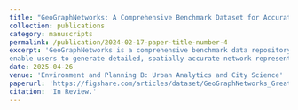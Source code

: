 ```yaml
---
title: "GeoGraphNetworks: A Comprehensive Benchmark Dataset for Accurate and Scalable Graphical Representations Derived from ESRI Shapefiles"
collection: publications
category: manuscripts
permalink: /publication/2024-02-17-paper-title-number-4
excerpt: 'GeoGraphNetworks is a comprehensive benchmark data repository for accurate and scalable graphical representations of the road and rail networks of the United States (USA) and the road and river networks of Great Britain (GB). GeoGraphNetworks is introduced to
enable users to generate detailed, spatially accurate network representations within multilingual programming environments, thereby facilitating research and application across diverse domains.'
date: 2025-04-26
venue: 'Environment and Planning B: Urban Analytics and City Science'
paperurl: 'https://figshare.com/articles/dataset/GeoGraphNetworks_Great_Britain_s_Web_of_Roads_Rivers/27284859/3'
citation: 'In Review.'
---
```


